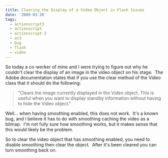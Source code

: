 ```yaml
---
title: Clearing the Display of a Video Object in Flash Issues
date: '2009-03-26'
tags:
  - actionscript3
  - actionscript
  - actionscript-3
  - as3
  - bug
  - flash
  - video
---
```


So today a co-worker of mine and I were trying to figure out why he couldn't clear the display of an image in the video object on his stage.  The Adobe documentation states that if you use the clear method of the Video class that it should do the following:

> "Clears the image currently displayed in the Video object. This is useful when you want to display standby information without having to hide the Video object."

Well... when having smoothing enabled, this does not work.  It's a known bug, and I believe it has to do with smoothing caching the video as a bitmap.  I'm not fully sure how smoothing works, but it makes sense that this would likely be the problem.

So to clear the video object that has smoothing enabled, you need to disable smoothing then clear the object.  After it's been cleared you can turn smoothing back on.

